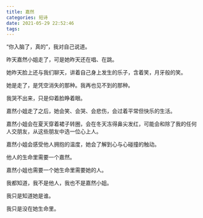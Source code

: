 ```yaml
---
title: 嘉然
categories: 短诗
date: 2021-05-29 22:52:46
tags:
---
```


“你入脑了，真的”，我对自己说道。

<!--more-->

昨天嘉然小姐走了，可是她昨天还在唱、在跳。

她昨天脸上还与我们聊天，讲着自己身上发生的乐子，含着笑，月牙般的笑。

她是走了，是凭空消失的那种。我再也见不到的那种。

我哭不出来，只是仰着脸睁着眼。

嘉然小姐走了之后，她会笑、会哭、会悲伤，会过着平常但快乐的生活。

嘉然小姐会在夏天穿着裙子转圈，会在冬天冻得鼻尖发红，可能会和除了我的任何人交朋友，从这些朋友中选一位心上人。

嘉然小姐会感受他人拥抱的温度，她会了解到心与心碰撞的触动。

他人的生命里需要一个嘉然。

嘉然小姐也需要一个她生命里需要她的人。

我都知道，我不是他人，我也不是嘉然小姐。

我只是知道她是谁。

我只是没在她生命里。







